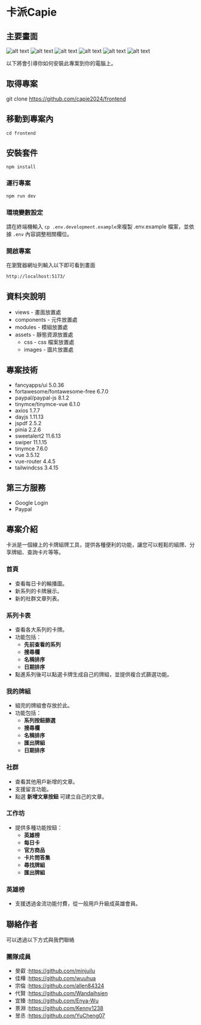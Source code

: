 # 卡派Capie

## 主要畫面

![alt text](image.png)
![alt text](image-1.png)
![alt text](image-2.png)
![alt text](image-3.png)
![alt text](image-5.png)
![alt text](image-4.png)

以下將會引導你如何安裝此專案到你的電腦上。

## 取得專案

git clone https://github.com/capie2024/frontend

## 移動到專案內

```
cd frontend
```

## 安裝套件

```
npm install
```

### 運行專案

```sh
npm run dev
```

### 環境變數設定

請在終端機輸入 `cp .env.development.example`來複製 .env.example 檔案，並依據 `.env` 內容調整相關欄位。

### 開啟專案

在瀏覽器網址列輸入以下即可看到畫面

```sh
http://localhost:5173/
```

## 資料夾說明

- views - 畫面放置處
- components - 元件放置處
- modules - 模組放置處
- assets - 靜態資源放置處
  - css - css 檔案放置處
  - images - 圖片放置處

## 專案技術

- fancyapps/ui 5.0.36
- fortawesome/fontawesome-free 6.7.0
- paypal/paypal-js 8.1.2
- tinymce/tinymce-vue 6.1.0
- axios 1.7.7
- dayjs 1.11.13
- jspdf 2.5.2
- pinia 2.2.6
- sweetalert2 11.6.13
- swiper 11.1.15
- tinymce 7.6.0
- vue 3.5.12
- vue-router 4.4.5
- tailwindcss 3.4.15

## 第三方服務

- Google Login
- Paypal

## 專案介紹

卡派是一個線上的卡牌組牌工具，提供各種便利的功能，讓您可以輕鬆的組牌、分享牌組、查詢卡片等等。

### **首頁**

- 查看每日卡的輪播圖。
- 新系列的卡牌展示。
- 新的社群文章列表。

### **系列卡表**

- 查看各大系列的卡牌。
- 功能包括：
  - **先前查看的系列**
  - **搜尋欄**
  - **名稱排序**
  - **日期排序**
- 點進系列後可以點選卡牌生成自己的牌組，並提供複合式篩選功能。

### **我的牌組**

- 組完的牌組會存放於此。
- 功能包括：
  - **系列按鈕篩選**
  - **搜尋欄**
  - **名稱排序**
  - **匯出牌組**
  - **日期排序**

### **社群**

- 查看其他用戶新增的文章。
- 支援留言功能。
- 點選 **新增文章按鈕** 可建立自己的文章。

### **工作坊**

- 提供多種功能按鈕：
  - **英雄榜**
  - **每日卡**
  - **官方商品**
  - **卡片問答集**
  - **尋找牌組**
  - **匯出牌組**

### **英雄榜**

- 支援透過金流功能付費，從一般用戶升級成英雄會員。

## 聯絡作者

可以透過以下方式與我們聯絡

### 團隊成員

- 旻叡 :https://github.com/minjuilu
- 佳樺 :https://github.com/wuuhua
- 宗倫 :https://github.com/allen84324
- 代賢 :https://github.com/Wandaihsien
- 宜臻 :https://github.com/Enya-Wu
- 景淵 :https://github.com/Kenny1238
- 昱丞 :https://github.com/YuCheng07
